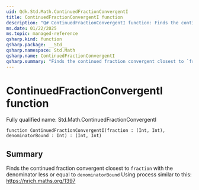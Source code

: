 ```yaml
---
uid: Qdk.Std.Math.ContinuedFractionConvergentI
title: ContinuedFractionConvergentI function
description: "Q# ContinuedFractionConvergentI function: Finds the continued fraction convergent closest to `fraction` with the denominator less or equal to `denominatorBound` Using process similar to this: https://nrich.maths.org/1397"
ms.date: 01/22/2025
ms.topic: managed-reference
qsharp.kind: function
qsharp.package: __Std__
qsharp.namespace: Std.Math
qsharp.name: ContinuedFractionConvergentI
qsharp.summary: "Finds the continued fraction convergent closest to `fraction` with the denominator less or equal to `denominatorBound` Using process similar to this: https://nrich.maths.org/1397"
---
```


# ContinuedFractionConvergentI function

Fully qualified name: Std.Math.ContinuedFractionConvergentI

```qsharp
function ContinuedFractionConvergentI(fraction : (Int, Int), denominatorBound : Int) : (Int, Int)
```

## Summary
Finds the continued fraction convergent closest to `fraction`
with the denominator less or equal to `denominatorBound`
Using process similar to this: https://nrich.maths.org/1397
